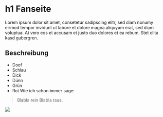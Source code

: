 # h1 Fanseite
Lorem ipsum dolor sit amet, consetetur sadipscing elitr, sed diam nonumy eirmod tempor invidunt ut labore et dolore magna aliquyam erat, sed diam voluptua. At vero eos et accusam et justo duo dolores et ea rebum. Stet clita kasd gubergren.
## Beschreibung
* Doof
* Schlau
* Dick
* Dünn
* Grün
* Rot
Wie ich schon immer sage:
> Blabla rein
> Blabla raus.

<img src="https://de.wikipedia.org/wiki/Schuppentiere#/media/Datei:Pangolin_borneo.jpg"/>

